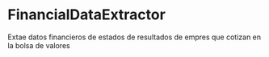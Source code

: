 # FinancialDataExtractor
Extae datos financieros de estados de resultados de empres que cotizan en la bolsa de valores
